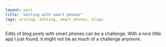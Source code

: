```yaml
---
layout: post
title: "editing with smart phones"
tags: writing, editing, smart phones, blogs
---
```


Edits of blog posts with smart phones can be a challenge. With a nice little app I just found, it might not be as much of a challenge anymore.